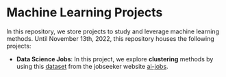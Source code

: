 # Machine Learning Projects

In this repository, we store projects to study and leverage machine learning methods. Until November 13th, 2022, this repository houses the following projects:

- **Data Science Jobs**: In this project, we explore **clustering** methods by using this [dataset](https://salaries.ai-jobs.net/download/) from the jobseeker website [ai-jobs](https://ai-jobs.net/).
